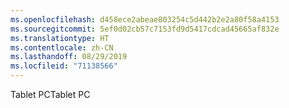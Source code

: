 ```yaml
---
ms.openlocfilehash: d458ece2abeae803254c5d442b2e2a80f58a4153
ms.sourcegitcommit: 5ef0d02cb57c7153fd9d5417cdcad45665af832e
ms.translationtype: HT
ms.contentlocale: zh-CN
ms.lasthandoff: 08/29/2019
ms.locfileid: "71138566"
---
```

<span data-ttu-id="67fb1-101">Tablet PC</span><span class="sxs-lookup"><span data-stu-id="67fb1-101">Tablet PC</span></span>